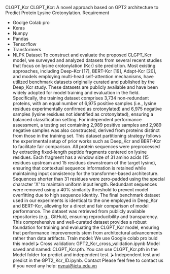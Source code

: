 CLGPT_Kcr
CLGPT_Kcr: A novel approach based on GPT2 architecture to Predict Protein Lysine Crotonylation.
 Requirement
-	Goolge Colab pro
-	Keras
-	Numpy
-	Pandas
-	Tensorflow
-	Transformers
-	NLPK
Dataset
To construct and evaluate the proposed CLGPT_Kcr model, we surveyed and analyzed datasets from several recent studies that focus on lysine crotonylation (Kcr) site prediction. Most existing approaches, including Deep-Kcr [17], BERT-Kcr [19], Adapt-Kcr [20], and models employing multi-head self-attention mechanisms, have utilized benchmark datasets originally curated and published by the Deep_Kcr study. These datasets are publicly available and have been widely adopted for model training and evaluation in the field.
Specifically, the training dataset comprises 3,734 non-redundant proteins, with an equal number of 6,975 positive samples (i.e., lysine residues experimentally confirmed as crotonylated) and 6,975 negative samples (lysine residues not identified as crotonylated), ensuring a balanced classification setting. For independent performance assessment, a testing set containing 2,989 positive samples and 2,989 negative samples was also constructed, derived from proteins distinct from those in the training set. This dataset partitioning strategy follows the experimental setup of prior works such as Deep_Kcr and BERT-Kcr to facilitate fair comparison.
All protein sequences were preprocessed by extracting fixed-length peptide fragments centered on lysine residues. Each fragment has a window size of 31 amino acids (15 residues upstream and 15 residues downstream of the target lysine), ensuring that contextual sequence information is retained while maintaining input consistency for the transformer-based architecture. Sequences shorter than 31 residues were zero-padded using the special character 'X' to maintain uniform input length.
Redundant sequences were removed using a 40% similarity threshold to prevent model overfitting due to high sequence identity. The final benchmark dataset used in our experiments is identical to the one employed in Deep_Kcr and BERT-Kcr, allowing for a direct and fair comparison of model performance. The dataset was retrieved from publicly available repositories (e.g., GitHub), ensuring reproducibility and transparency.
This comprehensive and well-curated dataset provides a robust foundation for training and evaluating the CLGPT_Kcr model, ensuring that performance improvements stem from architectural advancements rather than data artifacts.
Train model: We use Google colab pro buid this model
⮚	Cross validation: GPT2_Kcr_cross_validation.ipynb
Model saved and named: CLGPT_Kcr.pth. You can use CLGPT_Kcr.pth in the Model folder for predict and independent test.
⮚	Independent test and predict in the GPT2_Kcr_ID.ipynb.
Contact
Please feel free to contact us if you need any help: nvnui@ictu.edu.vn

